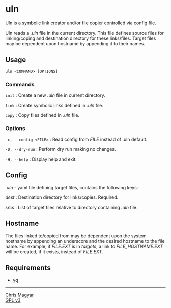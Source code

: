 # uln

Uln is a symbolic link creator and/or file copier controlled via config file.

Uln reads a *.uln* file in the current directory. This file defines source
files for linking/coping and destination directory for these links/files.
Target files may be dependent upon hostname by appending it to their names.

## Usage

    uln <COMMAND> [OPTIONS]

### Commands

`init`
: Create a new *.uln* file in current directory.

`link`
: Create symbolic links defined in *.uln* file.

`copy`
: Copy files defined in *.uln* file.

### Options

`-c, --config <FILE>`
: Read config from *FILE* instead of .uln default.

`-D, --dry-run`
: Perform dry run making no changes.

`-H, --help`
: Display help and exit.

## Config

*.uln* - yaml file defining target files, contains the following keys:

*dest*
: Destination directory for links/copies. Required.

*srcs*
: List of target files relative to directory containing *.uln* file.

## Hostname

The files linked to/copied from may be dependent upon the system hostname by
appending an underscore and the desired hostname to the file name. For example,
if *FILE.EXT* is in *targets*, a link to *FILE\_HOSTNAME.EXT* will be created,
if it exists, instead of *FILE.EXT*.

## Requirements
- yq

----
[Chris Magyar](https://mags.zone)\
[GPL v3](https://www.gnu.org/licenses/gpl-3.0)

<!--metadata:
author: Chris Magyar <c.magyar.ec@gmail.com>
description: Automated
keywords: uln, link, symbolic link
css: ../css/main.css
-->
